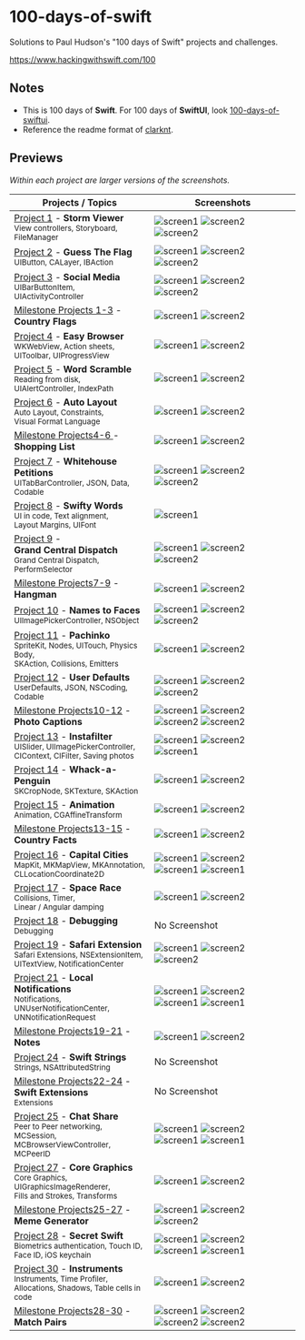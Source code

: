 # 100-days-of-swift

Solutions to Paul Hudson's "100 days of Swift" projects and challenges.

https://www.hackingwithswift.com/100

## Notes
- This is 100 days of **Swift**. For 100 days of **SwiftUI**, look [100-days-of-swiftui](https://github.com/fauzandwip/100-days-of-swiftui). 
- Reference the readme format of [clarknt](https://github.com/clarknt).

## Previews

*Within each project are larger versions of the screenshots.*

Projects / Topics  |  Screenshots
--- | ---
[Project 1](01_Project1) - __Storm Viewer__ <br/><sub> View controllers, Storyboard, </sub> <br/><sub>FileManager</sub> | ![screen1](01_Project1/screenshots/small/screen01.png) ![screen2](01_Project1/screenshots/small/screen02.png) ![screen2](01_Project1/screenshots/small/screen03.png) |
[Project 2](02_Project2) - __Guess The Flag__ <br/><sub> UIButton, CALayer, IBAction </sub> | ![screen1](02_Project2/screenshots/small/screen01.png) ![screen2](02_Project2/screenshots/small/screen02.png) ![screen2](02_Project2/screenshots/small/screen03.png) |
[Project 3](03_Project3) - __Social Media__ <br/><sub> UIBarButtonItem, UIActivityController </sub> | ![screen1](03_Project3/screenshots/small/screen01.png) ![screen2](03_Project3/screenshots/small/screen02.png) ![screen2](03_Project3/screenshots/small/screen03.png) |
[Milestone Projects 1-3](04_Milestone-Projects1-3) - <br/> __Country Flags__ <br/><sub>  </sub> | ![screen1](04_Milestone-Projects1-3/screenshots/small/screen01.png) ![screen2](04_Milestone-Projects1-3/screenshots/small/screen02.png) |
[Project 4](05_Project4) - __Easy Browser__ <br/><sub> WKWebView, Action sheets, </sub> <br/><sub>UIToolbar, UIProgressView</sub> | ![screen1](05_Project4/screenshots/small/screen01.png) ![screen2](05_Project4/screenshots/small/screen02.png) |
[Project 5](06_Project5) - __Word Scramble__ <br/><sub> Reading from disk, </sub> <br/><sub>UIAlertController, IndexPath</sub> | ![screen1](06_Project5/screenshots/small/screen01.png) ![screen2](06_Project5/screenshots/small/screen02.png) |
[Project 6](07_Project6) - __Auto Layout__ <br/><sub> Auto Layout, Constraints, </sub> <br/><sub>Visual Format Language</sub> | ![screen1](07_Project6/screenshots/small/screen01.png) ![screen2](07_Project6/screenshots/small/screen02.png) |
[Milestone Projects4-6 ](08_Milestone-Projects4-6) - <br/> __Shopping List__ <br/><sub>  </sub> | ![screen1](08_Milestone-Projects4-6/screenshots/small/screen01.png) ![screen2](08_Milestone-Projects4-6/screenshots/small/screen02.png) |
[Project 7](09_Project7) - __Whitehouse Petitions__ <br/><sub> UITabBarController, JSON, Data, Codable </sub> | ![screen1](09_Project7/screenshots/small/screen01.png) ![screen2](09_Project7/screenshots/small/screen02.png) ![screen2](09_Project7/screenshots/small/screen03.png) |
[Project 8](10_Project8) - __Swifty Words__ <br/><sub> UI in code, Text alignment, </sub> <br/><sub>Layout Margins, UIFont</sub> | ![screen1](10_Project8/screenshots/small/screen01.png) |
[Project 9](11_Project9) - <br/> __Grand Central Dispatch__ <br/><sub> Grand Central Dispatch, PerformSelector </sub> | ![screen1](11_Project9/screenshots/small/screen01.png) ![screen2](11_Project9/screenshots/small/screen02.png) ![screen2](11_Project9/screenshots/small/screen03.png) |
[Milestone Projects7-9](12_Milestone-Projects7-9) - <br/> __Hangman__ <br/><sub>  </sub> | ![screen1](12_Milestone-Projects7-9/screenshots/small/screen01.png) ![screen2](12_Milestone-Projects7-9/screenshots/small/screen02.png) |
[Project 10](13_Project10) - __Names to Faces__ <br/><sub> UIImagePickerController, NSObject </sub> | ![screen1](13_Project10/screenshots/small/screen01.png) ![screen2](13_Project10/screenshots/small/screen02.png) ![screen2](13_Project10/screenshots/small/screen03.png) |
[Project 11](14_Project11) - __Pachinko__ <br/><sub> SpriteKit, Nodes, UITouch, Physics Body,</sub> <br/><sub>SKAction, Collisions, Emitters</sub> | ![screen1](14_Project11/screenshots/small/screen01.png) ![screen2](14_Project11/screenshots/small/screen02.png) |
[Project 12](15_Project12) - __User Defaults__ <br/><sub> UserDefaults, JSON, NSCoding, Codable </sub> | ![screen1](15_Project12/screenshots/small/screen01.png) ![screen2](15_Project12/screenshots/small/screen02.png) ![screen2](15_Project12/screenshots/small/screen03.png) |
[Milestone Projects10-12](16_Milestone-Projects10-12) - <br/> __Photo Captions__ <br/><sub>  </sub> | ![screen1](16_Milestone-Projects10-12/screenshots/small/screen01.png) ![screen2](16_Milestone-Projects10-12/screenshots/small/screen02.png) ![screen2](16_Milestone-Projects10-12/screenshots/small/screen03.png) ![screen2](16_Milestone-Projects10-12/screenshots/small/screen04.png) |
[Project 13](17_Project13) - __Instafilter__ <br/><sub> UISlider, UIImagePickerController,</sub> <br/><sub>CIContext, CIFilter, Saving photos </sub> | ![screen1](17_Project13/screenshots/small/screen01.png) ![screen2](17_Project13/screenshots/small/screen02.png) ![screen1](17_Project13/screenshots/small/screen03.png) |
[Project 14](18_Project14) - __Whack-a-Penguin__ <br/><sub> SKCropNode, SKTexture, SKAction </sub> | ![screen1](18_Project14/screenshots/small/screen01.png) ![screen2](18_Project14/screenshots/small/screen02.png) |
[Project 15](19_Project15) - __Animation__ <br/><sub> Animation, CGAffineTransform </sub> | ![screen1](19_Project15/screenshots/small/screen01.png) ![screen2](19_Project15/screenshots/small/screen02.png) |
[Milestone Projects13-15](20_Milestone-Projects13-15) - <br/> __Country Facts__ <br/><sub>  </sub> | ![screen1](20_Milestone-Projects13-15/screenshots/small/screen01.png) ![screen2](20_Milestone-Projects13-15/screenshots/small/screen02.png) |
[Project 16](21_Project16) - __Capital Cities__ <br/><sub> MapKit, MKMapView, MKAnnotation, </sub> <br/><sub>CLLocationCoordinate2D</sub> | ![screen1](21_Project16/screenshots/small/screen01.png) ![screen2](21_Project16/screenshots/small/screen02.png) ![screen1](21_Project16/screenshots/small/screen03.png) ![screen1](21_Project16/screenshots/small/screen04.png)|
[Project 17](22_Project17) - __Space Race__ <br/><sub> Collisions, Timer,  </sub> <br/><sub>Linear / Angular damping</sub> | ![screen1](22_Project17/screenshots/small/screen01.png) ![screen2](22_Project17/screenshots/small/screen02.png) |
[Project 18](23_Project18) - __Debugging__ <br/><sub> Debugging </sub> | No Screenshot |
[Project 19](24_Project19) - __Safari Extension__ <br/><sub> Safari Extensions, NSExtensionItem, </sub> <br/><sub>UITextView, NotificationCenter</sub> | ![screen1](24_Project19/screenshots/small/screen01.png) ![screen2](24_Project19/screenshots/small/screen02.png) ![screen2](24_Project19/screenshots/small/screen03.png) |
[Project 21](25_Project21) - __Local Notifications__ <br/><sub> Notifications, UNUserNotificationCenter,  </sub> <br/><sub>UNNotificationRequest</sub> | ![screen1](25_Project21/screenshots/small/screen01.png) ![screen2](25_Project21/screenshots/small/screen02.png) ![screen1](25_Project21/screenshots/small/screen03.png) ![screen1](25_Project21/screenshots/small/screen04.png) |
[Milestone Projects19-21](26_Milestone-Projects19-21) - <br> __Notes__ <br/><sub>  </sub> | ![screen1](26_Milestone-Projects19-21/screenshots/small/screen01.png) ![screen2](26_Milestone-Projects19-21/screenshots/small/screen02.png) |
[Project 24](27_Project24) - __Swift Strings__ <br/><sub> Strings, NSAttributedString </sub> | No Screenshot |
[Milestone Projects22-24](28_Milestone-Projects22-24) - <br/> __Swift Extensions__ <br/><sub> Extensions </sub> | No Screenshot |
[Project 25](29_Project25) - __Chat Share__ <br/><sub> Peer to Peer networking, MCSession, </sub> <br/><sub>MCBrowserViewController, MCPeerID </sub> | ![screen1](29_Project25/screenshots/small/screen01.png) ![screen2](29_Project25/screenshots/small/screen02.png) ![screen1](29_Project25/screenshots/small/screen03.png) ![screen1](29_Project25/screenshots/small/screen04.png) |
[Project 27](30_Project27) - __Core Graphics__ <br/><sub> Core Graphics, UIGraphicsImageRenderer,  </sub> <br/><sub>Fills and Strokes, Transforms</sub> | ![screen1](30_Project27/screenshots/small/screen01.png) ![screen2](30_Project27/screenshots/small/screen02.png) |
[Milestone Projects25-27](31_Milestone-Projects25-27) - <br/> __Meme Generator__ <br/><sub>  </sub> | ![screen1](31_Milestone-Projects25-27/screenshots/small/screen01.png) ![screen2](31_Milestone-Projects25-27/screenshots/small/screen02.png) ![screen2](31_Milestone-Projects25-27/screenshots/small/screen03.png) |
[Project 28](32_Project28) - __Secret Swift__ <br/><sub> Biometrics authentication, Touch ID, </sub> <br/><sub>Face ID, iOS keychain</sub> | ![screen1](32_Project28/screenshots/small/screen01.png) ![screen2](32_Project28/screenshots/small/screen02.png) ![screen1](32_Project28/screenshots/small/screen03.png) ![screen1](32_Project28/screenshots/small/screen04.png) |
[Project 30](33_Project30) - __Instruments__ <br/><sub> Instruments, Time Profiler, </sub> <br/><sub>Allocations, Shadows, Table cells in code</sub> | ![screen1](33_Project30/screenshots/small/screen01.png) ![screen2](33_Project30/screenshots/small/screen02.png) |
[Milestone Projects28-30](34_Milestone-Projects28-30_self) - <br/> __Match Pairs__ <br/><sub>  </sub> | ![screen1](34_Milestone-Projects28-30_self/screenshots/small/screen01.png) ![screen2](34_Milestone-Projects28-30_self/screenshots/small/screen02.png) ![screen2](34_Milestone-Projects28-30_self/screenshots/small/screen03.png) ![screen2](34_Milestone-Projects28-30_self/screenshots/small/screen04.png) |
